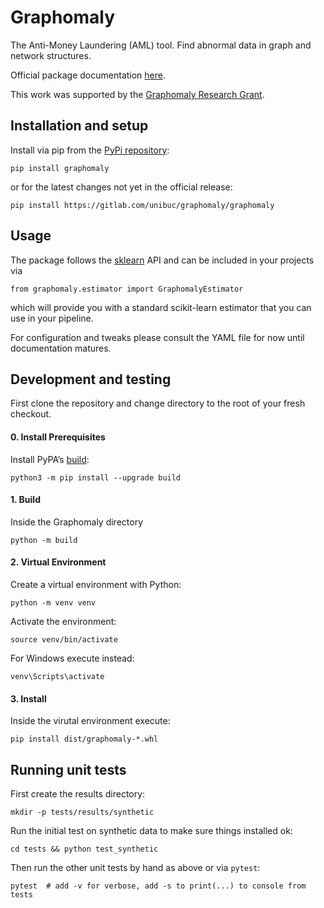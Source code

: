 # Graphomaly

The Anti-Money Laundering (AML) tool. Find abnormal data in graph and network structures.

Official package documentation [here](https://unibuc.gitlab.io/graphomaly/graphomaly/).

This work was supported by the [Graphomaly Research Grant](http://graphomaly.upb.ro/).

## Installation and setup
Install via pip from the [PyPi repository](https://pypi.org/project/graphomaly/):
```
pip install graphomaly
```

or for the latest changes not yet in the official release:
```
pip install https://gitlab.com/unibuc/graphomaly/graphomaly
```

## Usage

The package follows the [sklearn](https://scikit-learn.org/) API and can be included in your projects via
```
from graphomaly.estimator import GraphomalyEstimator
```
which will provide you with a standard scikit-learn estimator that you can use in your pipeline.

For configuration and tweaks please consult the YAML file for now until documentation matures.

## Development and testing

First clone the repository and change directory to the root of your fresh checkout.

#### 0. Install Prerequisites
Install PyPA’s [build](https://packaging.python.org/en/latest/key_projects/#build):
```
python3 -m pip install --upgrade build
```

#### 1. Build
Inside the Graphomaly directory
```
python -m build
```

#### 2. Virtual Environment

Create a virtual environment with Python:
```
python -m venv venv
```

Activate the environment:
```
source venv/bin/activate
```

For Windows execute instead:
```
venv\Scripts\activate
```

#### 3. Install
Inside the virutal environment execute:
```
pip install dist/graphomaly-*.whl
```

## Running unit tests

First create the results directory:
```
mkdir -p tests/results/synthetic
```

Run the initial test on synthetic data to make sure things installed ok:
```
cd tests && python test_synthetic
```

Then run the other unit tests by hand as above or via `pytest`:

```
pytest  # add -v for verbose, add -s to print(...) to console from tests
```
